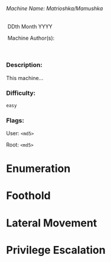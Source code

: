 ###### Machine Name: Matrioshka/Mamushka

​ DDth Month YYYY

​ Machine Author(s):

​

### Description:

[](https://github.com/hackthebox/writeup-templates/blob/master/machine/Machine_Name.md#description)

This machine...

### Difficulty:

[](https://github.com/hackthebox/writeup-templates/blob/master/machine/Machine_Name.md#difficulty)

`easy`

### Flags:

[](https://github.com/hackthebox/writeup-templates/blob/master/machine/Machine_Name.md#flags)

User: `<md5>`

Root: `<md5>`

# Enumeration

[](https://github.com/hackthebox/writeup-templates/blob/master/machine/Machine_Name.md#enumeration)

# Foothold

[](https://github.com/hackthebox/writeup-templates/blob/master/machine/Machine_Name.md#foothold)

# Lateral Movement

[](https://github.com/hackthebox/writeup-templates/blob/master/machine/Machine_Name.md#lateral-movement)

# Privilege Escalation